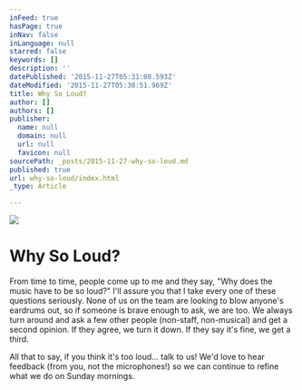 ```yaml
---
inFeed: true
hasPage: true
inNav: false
inLanguage: null
starred: false
keywords: []
description: ''
datePublished: '2015-11-27T05:31:08.593Z'
dateModified: '2015-11-27T05:30:51.969Z'
title: Why So Loud?
author: []
authors: []
publisher:
  name: null
  domain: null
  url: null
  favicon: null
sourcePath: _posts/2015-11-27-why-so-loud.md
published: true
url: why-so-loud/index.html
_type: Article

---
```

![](https://the-grid-user-content.s3-us-west-2.amazonaws.com/154bb095-ef7f-4788-badc-a3b8337a43e5.jpg)

# Why So Loud?

From time to time, people come up to me and they say, "Why does the music have to be so loud?"  I'll assure you that I take every one of these questions seriously.  None of us on the team are looking to blow anyone's eardrums out, so if someone is brave enough to ask, we are too.  We always turn around and ask a few other people (non-staff, non-musical) and get a second opinion. If they agree, we turn it down. If they say it's fine, we get a third. 

All that to say, if you think it's too loud... talk to us!  We'd love to hear feedback (from you, not the microphones!) so we can continue to refine what we do on Sunday mornings.